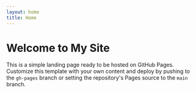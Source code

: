 ```yaml
---
layout: home
title: Home
---
```


# Welcome to My Site

This is a simple landing page ready to be hosted on GitHub Pages. Customize this template with your own content and deploy by pushing to the `gh-pages` branch or setting the repository's Pages source to the `main` branch.
